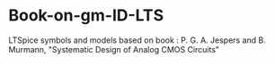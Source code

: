 # Book-on-gm-ID-LTS
LTSpice symbols and models based on book : P. G. A. Jespers and B. Murmann, "Systematic Design of Analog CMOS Circuits"
